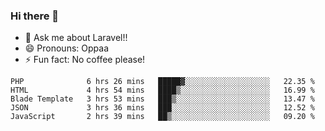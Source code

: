 ### Hi there 👋

<!--
**reubenwedson/reubenwedson** is a ✨ _special_ ✨ repository because its `README.md` (this file) appears on your GitHub profile.
Here are some ideas to get you started:
- 📫 How to reach me: 
- 🔭 I’m currently working on awesome talent app
- 🌱 I’m currently learning extreme Vue js technical stuffs
- 👯 I’m looking to collaborate on start ups challenges
- 🤔 I’m looking for help with time
-->
- 💬 Ask me about Laravel!!
- 😄 Pronouns: Oppaa
- ⚡ Fun fact: No coffee please!

<!--START_SECTION:waka-->
```text
PHP              6 hrs 26 mins   █████▓░░░░░░░░░░░░░░░░░░░   22.35 % 
HTML             4 hrs 54 mins   ████▒░░░░░░░░░░░░░░░░░░░░   16.99 % 
Blade Template   3 hrs 53 mins   ███▒░░░░░░░░░░░░░░░░░░░░░   13.47 % 
JSON             3 hrs 36 mins   ███░░░░░░░░░░░░░░░░░░░░░░   12.52 % 
JavaScript       2 hrs 39 mins   ██▒░░░░░░░░░░░░░░░░░░░░░░   09.20 % 
```
<!--END_SECTION:waka-->
